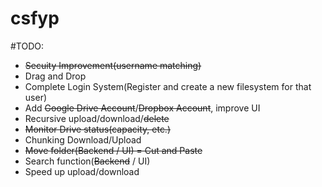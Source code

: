 # csfyp

#TODO:
* ~~Secuity Improvement(username matching)~~
* Drag and Drop
* Complete Login System(Register and create a new filesystem for that user)
* Add ~~Google Drive Account~~/~~Dropbox Account~~, improve UI
* Recursive upload/download/~~delete~~
* ~~Monitor Drive status(capacity, etc.)~~
* Chunking Download/Upload
* ~~Move folder(Backend / UI) = Cut and Paste~~
* Search function(~~Backend~~ / UI)
* Speed up upload/download

